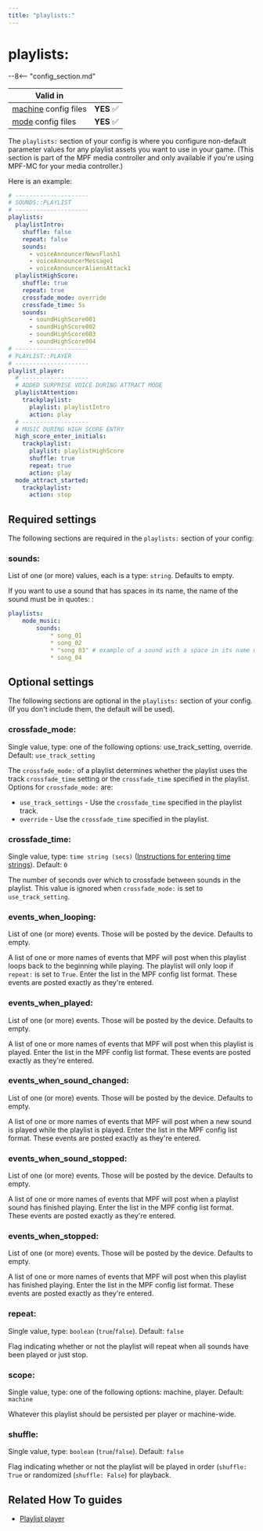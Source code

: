 ```yaml
---
title: "playlists:"
---
```


# playlists:


--8<-- "config_section.md"

| Valid in | |
|-----|:----:|
|[machine](instructions/machine_config.md) config files |**YES** :white_check_mark:|
|[mode](instructions/mode_config.md) config files|**YES** :white_check_mark:|

The `playlists:` section of your config is where you configure
non-default parameter values for any playlist assets you want to use in
your game. (This section is part of the MPF media controller and only
available if you're using MPF-MC for your media controller.)

Here is an example:

``` yaml
# ---------------------
# SOUNDS::PLAYLIST
# ---------------------
playlists:
  playlistIntro:
    shuffle: false
    repeat: false
    sounds:
      - voiceAnnouncerNewsFlash1
      - voiceAnnouncerMessage1
      - voiceAnnouncerAliensAttack1
  playlistHighScore:
    shuffle: true
    repeat: true
    crossfade_mode: override
    crossfade_time: 5s
    sounds:
      - soundHighScore001
      - soundHighScore002
      - soundHighScore003
      - soundHighScore004
# ---------------------
# PLAYLIST::PLAYER
# ---------------------
playlist_player:
  # -------------------
  # ADDED SURPRISE VOICE DURING ATTRACT MODE
  playlistAttention:
    trackplaylist:
      playlist: playlistIntro
      action: play
  # -------------------
  # MUSIC DURING HIGH SCORE ENTRY
  high_score_enter_initials:
    trackplaylist:
      playlist: playlistHighScore
      shuffle: true
      repeat: true
      action: play
  mode_attract_started:
    trackplaylist:
      action: stop
```

## Required settings

The following sections are required in the `playlists:` section of your
config:

### sounds:

List of one (or more) values, each is a type: `string`. Defaults to
empty.


If you want to use a sound that has spaces in its name, the name of the
sound must be in quotes: :

``` yaml
playlists:
    mode_music:
        sounds:
            * song_01
            * song_02
            * "song 03" # example of a sound with a space in its name using quotes
            * song_04
```

## Optional settings

The following sections are optional in the `playlists:` section of your
config. (If you don't include them, the default will be used).

### crossfade_mode:

Single value, type: one of the following options: use_track_setting,
override. Default: `use_track_setting`

The `crossfade_mode:` of a playlist determines whether the playlist uses
the track `crossfade_time` setting or the `crossfade_time` specified in
the playlist. Options for `crossfade_mode:` are:

* `use_track_settings` - Use the `crossfade_time` specified in the
    playlist track.
* `override` - Use the `crossfade_time` specified in the playlist.

### crossfade_time:

Single value, type: `time string (secs)`
([Instructions for entering time strings](instructions/time_strings.md)). Default: `0`

The number of seconds over which to crossfade between sounds in the
playlist. This value is ignored when `crossfade_mode:` is set to
`use_track_setting`.

### events_when_looping:

List of one (or more) events. Those will be posted by the device.
Defaults to empty.

A list of one or more names of events that MPF will post when this
playlist loops back to the beginning while playing. The playlist will
only loop if `repeat:` is set to `True`. Enter the list in the MPF
config list format. These events are posted exactly as they're entered.

### events_when_played:

List of one (or more) events. Those will be posted by the device.
Defaults to empty.

A list of one or more names of events that MPF will post when this
playlist is played. Enter the list in the MPF config list format. These
events are posted exactly as they're entered.

### events_when_sound_changed:

List of one (or more) events. Those will be posted by the device.
Defaults to empty.

A list of one or more names of events that MPF will post when a new
sound is played while the playlist is played. Enter the list in the MPF
config list format. These events are posted exactly as they're entered.

### events_when_sound_stopped:

List of one (or more) events. Those will be posted by the device.
Defaults to empty.

A list of one or more names of events that MPF will post when a playlist
sound has finished playing. Enter the list in the MPF config list
format. These events are posted exactly as they're entered.

### events_when_stopped:

List of one (or more) events. Those will be posted by the device.
Defaults to empty.

A list of one or more names of events that MPF will post when this
playlist has finished playing. Enter the list in the MPF config list
format. These events are posted exactly as they're entered.

### repeat:

Single value, type: `boolean` (`true`/`false`). Default: `false`

Flag indicating whether or not the playlist will repeat when all sounds
have been played or just stop.

### scope:

Single value, type: one of the following options: machine, player.
Default: `machine`

Whatever this playlist should be persisted per player or machine-wide.

### shuffle:

Single value, type: `boolean` (`true`/`false`). Default: `false`

Flag indicating whether or not the playlist will be played in order
(`shuffle: True` or randomized (`shuffle: False`) for playback.

## Related How To guides

* [Playlist player](../config_players/playlist_player.md)
